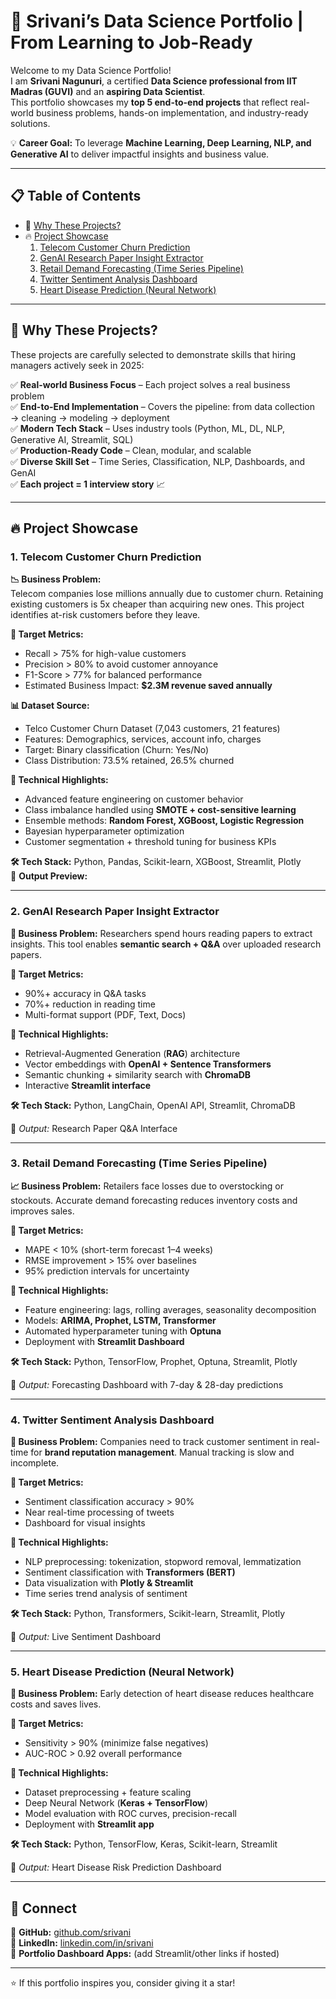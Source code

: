 # 🚀 Srivani’s Data Science Portfolio | From Learning to Job-Ready  

Welcome to my Data Science Portfolio!  
I am **Srivani Nagunuri**, a certified **Data Science professional from IIT Madras (GUVI)** and an **aspiring Data Scientist**.  
This portfolio showcases my **top 5 end-to-end projects** that reflect real-world business problems, hands-on implementation, and industry-ready solutions.  

💡 **Career Goal:** To leverage **Machine Learning, Deep Learning, NLP, and Generative AI** to deliver impactful insights and business value.  

---

## 📋 Table of Contents  
- 🎯 [Why These Projects?](#-why-these-projects)  
- 🔥 [Project Showcase](#-project-showcase)  
  1. [Telecom Customer Churn Prediction](#1-telecom-customer-churn-prediction)  
  2. [GenAI Research Paper Insight Extractor](#2-genai-research-paper-insight-extractor)  
  3. [Retail Demand Forecasting (Time Series Pipeline)](#3-retail-demand-forecasting-time-series-pipeline)  
  4. [Twitter Sentiment Analysis Dashboard](#4-twitter-sentiment-analysis-dashboard)  
  5. [Heart Disease Prediction (Neural Network)](#5-heart-disease-prediction-neural-network)  

---

## 🎯 Why These Projects?  

These projects are carefully selected to demonstrate skills that hiring managers actively seek in 2025:  

✅ **Real-world Business Focus** – Each project solves a real business problem  
✅ **End-to-End Implementation** – Covers the pipeline: from data collection → cleaning → modeling → deployment  
✅ **Modern Tech Stack** – Uses industry tools (Python, ML, DL, NLP, Generative AI, Streamlit, SQL)  
✅ **Production-Ready Code** – Clean, modular, and scalable  
✅ **Diverse Skill Set** – Time Series, Classification, NLP, Dashboards, and GenAI  
✅ **Each project = 1 interview story** 📈  

---

## 🔥 Project Showcase  

### 1. Telecom Customer Churn Prediction  
**📉 Business Problem:**  
Telecom companies lose millions annually due to customer churn. Retaining existing customers is 5x cheaper than acquiring new ones. This project identifies at-risk customers before they leave.  

**🎯 Target Metrics:**  
- Recall > 75% for high-value customers  
- Precision > 80% to avoid customer annoyance  
- F1-Score > 77% for balanced performance  
- Estimated Business Impact: **$2.3M revenue saved annually**  

**📊 Dataset Source:**  
- Telco Customer Churn Dataset (7,043 customers, 21 features)  
- Features: Demographics, services, account info, charges  
- Target: Binary classification (Churn: Yes/No)  
- Class Distribution: 73.5% retained, 26.5% churned  

**🔧 Technical Highlights:**  
- Advanced feature engineering on customer behavior  
- Class imbalance handled using **SMOTE + cost-sensitive learning**  
- Ensemble methods: **Random Forest, XGBoost, Logistic Regression**  
- Bayesian hyperparameter optimization  
- Customer segmentation + threshold tuning for business KPIs  

**🛠 Tech Stack:** Python, Pandas, Scikit-learn, XGBoost, Streamlit, Plotly  
📸 **Output Preview:**  

---

### 2. GenAI Research Paper Insight Extractor  
**📄 Business Problem:** Researchers spend hours reading papers to extract insights. This tool enables **semantic search + Q&A** over uploaded research papers.  

**🎯 Target Metrics:**  
- 90%+ accuracy in Q&A tasks  
- 70%+ reduction in reading time  
- Multi-format support (PDF, Text, Docs)  

**🔧 Technical Highlights:**  
- Retrieval-Augmented Generation (**RAG**) architecture  
- Vector embeddings with **OpenAI + Sentence Transformers**  
- Semantic chunking + similarity search with **ChromaDB**  
- Interactive **Streamlit interface**  

**🛠 Tech Stack:** Python, LangChain, OpenAI API, Streamlit, ChromaDB  

📸 *Output:* Research Paper Q&A Interface  

---

### 3. Retail Demand Forecasting (Time Series Pipeline)  
**📈 Business Problem:** Retailers face losses due to overstocking or stockouts. Accurate demand forecasting reduces inventory costs and improves sales.  

**🎯 Target Metrics:**  
- MAPE < 10% (short-term forecast 1–4 weeks)  
- RMSE improvement > 15% over baselines  
- 95% prediction intervals for uncertainty  

**🔧 Technical Highlights:**  
- Feature engineering: lags, rolling averages, seasonality decomposition  
- Models: **ARIMA, Prophet, LSTM, Transformer**  
- Automated hyperparameter tuning with **Optuna**  
- Deployment with **Streamlit Dashboard**  

**🛠 Tech Stack:** Python, TensorFlow, Prophet, Optuna, Streamlit, Plotly  

📸 *Output:* Forecasting Dashboard with 7-day & 28-day predictions  

---

### 4. Twitter Sentiment Analysis Dashboard  
**🛒 Business Problem:** Companies need to track customer sentiment in real-time for **brand reputation management**. Manual tracking is slow and incomplete.  

**🎯 Target Metrics:**  
- Sentiment classification accuracy > 90%  
- Near real-time processing of tweets  
- Dashboard for visual insights  

**🔧 Technical Highlights:**  
- NLP preprocessing: tokenization, stopword removal, lemmatization  
- Sentiment classification with **Transformers (BERT)**  
- Data visualization with **Plotly & Streamlit**  
- Time series trend analysis of sentiment  

**🛠 Tech Stack:** Python, Transformers, Scikit-learn, Streamlit, Plotly  

📸 *Output:* Live Sentiment Dashboard  

---

### 5. Heart Disease Prediction (Neural Network)  
**🏥 Business Problem:** Early detection of heart disease reduces healthcare costs and saves lives.  

**🎯 Target Metrics:**  
- Sensitivity > 90% (minimize false negatives)  
- AUC-ROC > 0.92 overall performance  

**🔧 Technical Highlights:**  
- Dataset preprocessing + feature scaling  
- Deep Neural Network (**Keras + TensorFlow**)  
- Model evaluation with ROC curves, precision-recall  
- Deployment with **Streamlit app**  

**🛠 Tech Stack:** Python, TensorFlow, Keras, Scikit-learn, Streamlit  

📸 *Output:* Heart Disease Risk Prediction Dashboard  

---

## 🤝 Connect  

📌 **GitHub:** [github.com/srivani](https://github.com/)  
📌 **LinkedIn:** [linkedin.com/in/srivani](https://linkedin.com/)  
📌 **Portfolio Dashboard Apps:** (add Streamlit/other links if hosted)  

---

⭐ If this portfolio inspires you, consider giving it a star!  

